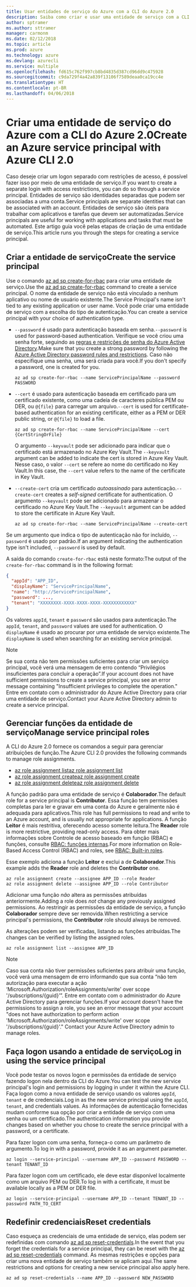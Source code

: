 ```yaml
---
title: Usar entidades de serviço do Azure com a CLI do Azure 2.0
description: Saiba como criar e usar uma entidade de serviço com a CLI do Azure 2.0.
author: sptramer
ms.author: sttramer
manager: carmonm
ms.date: 02/12/2018
ms.topic: article
ms.prod: azure
ms.technology: azure
ms.devlang: azurecli
ms.service: multiple
ms.openlocfilehash: fd615c762f997cb8bd4835d387cd96dd9c475928
ms.sourcegitcommit: c9da729f4a42a839f13106f7589deaa0ca19cc4e
ms.translationtype: HT
ms.contentlocale: pt-BR
ms.lasthandoff: 04/06/2018
---
```

# <a name="create-an-azure-service-principal-with-azure-cli-20"></a><span data-ttu-id="468cb-103">Criar uma entidade de serviço do Azure com a CLI do Azure 2.0</span><span class="sxs-lookup"><span data-stu-id="468cb-103">Create an Azure service principal with Azure CLI 2.0</span></span>

<span data-ttu-id="468cb-104">Caso deseje criar um logon separado com restrições de acesso, é possível fazer isso por meio de uma entidade de serviço.</span><span class="sxs-lookup"><span data-stu-id="468cb-104">If you want to create a separate login with access restrictions, you can do so through a service principal.</span></span> <span data-ttu-id="468cb-105">Entidades de serviço são identidades separadas que podem ser associadas a uma conta.</span><span class="sxs-lookup"><span data-stu-id="468cb-105">Service principals are separate identities that can be associated with an account.</span></span> <span data-ttu-id="468cb-106">Entidades de serviço são úteis para trabalhar com aplicativos e tarefas que devem ser automatizadas.</span><span class="sxs-lookup"><span data-stu-id="468cb-106">Service principals are useful for working with applications and tasks that must be automated.</span></span> <span data-ttu-id="468cb-107">Este artigo guia você pelas etapas de criação de uma entidade de serviço.</span><span class="sxs-lookup"><span data-stu-id="468cb-107">This article runs you through the steps for creating a service principal.</span></span>

## <a name="create-the-service-principal"></a><span data-ttu-id="468cb-108">Criar a entidade de serviço</span><span class="sxs-lookup"><span data-stu-id="468cb-108">Create the service principal</span></span>

<span data-ttu-id="468cb-109">Use o comando [az ad sp create-for-rbac](/cli/azure/ad/sp#az-ad-sp-create-for-rbac) para criar uma entidade de serviço.</span><span class="sxs-lookup"><span data-stu-id="468cb-109">Use the [az ad sp create-for-rbac](/cli/azure/ad/sp#az-ad-sp-create-for-rbac) command to create a service principal.</span></span> <span data-ttu-id="468cb-110">O nome da entidade de serviço não está vinculado a nenhum aplicativo ou nome de usuário existente.</span><span class="sxs-lookup"><span data-stu-id="468cb-110">The Service Principal's name isn't tied to any existing application or user name.</span></span> <span data-ttu-id="468cb-111">Você pode criar uma entidade de serviço com a escolha do tipo de autenticação.</span><span class="sxs-lookup"><span data-stu-id="468cb-111">You can create a service principal with your choice of authentication type.</span></span>

* <span data-ttu-id="468cb-112">`--password` é usado para autenticação baseada em senha.</span><span class="sxs-lookup"><span data-stu-id="468cb-112">`--password` is used for password-based authentication.</span></span> <span data-ttu-id="468cb-113">Verifique se você criou uma senha forte, seguindo as [regras e restrições de senha do Azure Active Directory](/azure/active-directory/active-directory-passwords-policy).</span><span class="sxs-lookup"><span data-stu-id="468cb-113">Make sure that you create a strong password by following the [Azure Active Directory password rules and restrictions](/azure/active-directory/active-directory-passwords-policy).</span></span> <span data-ttu-id="468cb-114">Caso não especifique uma senha, uma será criada para você.</span><span class="sxs-lookup"><span data-stu-id="468cb-114">If you don't specify a password, one is created for you.</span></span>

  ```azurecli
  az ad sp create-for-rbac --name ServicePrincipalName --password PASSWORD
  ```

* <span data-ttu-id="468cb-115">`--cert` é usado para autenticação baseada em certificado para um certificado existente, como uma cadeia de caracteres pública PEM ou DER, ou `@{file}` para carregar um arquivo.</span><span class="sxs-lookup"><span data-stu-id="468cb-115">`--cert` is used for certificate-based authentication for an existing certificate, either as a PEM or DER public string, or `@{file}` to load a file.</span></span>

  ```azurecli
  az ad sp create-for-rbac --name ServicePrincipalName --cert {CertStringOrFile} 
  ```

  <span data-ttu-id="468cb-116">O argumento `--keyvault` pode ser adicionado para indicar que o certificado está armazenado no Azure Key Vault.</span><span class="sxs-lookup"><span data-stu-id="468cb-116">The `--keyvault` argument can be added to indicate the cert is stored in Azure Key Vault.</span></span> <span data-ttu-id="468cb-117">Nesse caso, o valor `--cert` se refere ao nome do certificado no Key Vault.</span><span class="sxs-lookup"><span data-stu-id="468cb-117">In this case, the `--cert` value refers to the name of the certificate in Key Vault.</span></span>

* <span data-ttu-id="468cb-118">`--create-cert` cria um certificado _autoassinado_ para autenticação.</span><span class="sxs-lookup"><span data-stu-id="468cb-118">`--create-cert` creates a _self-signed_ certificate for authentication.</span></span> <span data-ttu-id="468cb-119">O argumento `--keyvault` pode ser adicionado para armazenar o certificado no Azure Key Vault.</span><span class="sxs-lookup"><span data-stu-id="468cb-119">The `--keyvault` argument can be added to store the certificate in Azure Key Vault.</span></span>

  ```azurecli
  az ad sp create-for-rbac --name ServicePrincipalName --create-cert
  ```

<span data-ttu-id="468cb-120">Se um argumento que indica o tipo de autenticação não for incluído, `--password` é usado por padrão.</span><span class="sxs-lookup"><span data-stu-id="468cb-120">If an argument indicating the authentication type isn't included, `--password` is used by default.</span></span>

<span data-ttu-id="468cb-121">A saída do comando `create-for-rbac` está neste formato:</span><span class="sxs-lookup"><span data-stu-id="468cb-121">The output of the `create-for-rbac` command is in the following format:</span></span>

```json
{
  "appId": "APP_ID",
  "displayName": "ServicePrincipalName",
  "name": "http://ServicePrincipalName",
  "password": ...,
  "tenant": "XXXXXXXX-XXXX-XXXX-XXXX-XXXXXXXXXXXX"
}
```

<span data-ttu-id="468cb-122">Os valores `appId`, `tenant` e `password` são usados para autenticação.</span><span class="sxs-lookup"><span data-stu-id="468cb-122">The `appId`, `tenant`, and `password` values are used for authentication.</span></span> <span data-ttu-id="468cb-123">O `displayName` é usado ao procurar por uma entidade de serviço existente.</span><span class="sxs-lookup"><span data-stu-id="468cb-123">The `displayName` is used when searching for an existing service principal.</span></span>

> [!NOTE]
> <span data-ttu-id="468cb-124">Se sua conta não tem permissões suficientes para criar um serviço principal, você verá uma mensagem de erro contendo “Privilégios insuficientes para concluir a operação”.</span><span class="sxs-lookup"><span data-stu-id="468cb-124">If your account does not have sufficient permissions to create a service principal, you see an error message containing "Insufficient privileges to complete the operation."</span></span> <span data-ttu-id="468cb-125">Entre em contato com o administrador do Azure Active Directory para criar uma entidade de serviço.</span><span class="sxs-lookup"><span data-stu-id="468cb-125">Contact your Azure Active Directory admin to create a service principal.</span></span>

## <a name="manage-service-principal-roles"></a><span data-ttu-id="468cb-126">Gerenciar funções da entidade de serviço</span><span class="sxs-lookup"><span data-stu-id="468cb-126">Manage service principal roles</span></span> 

<span data-ttu-id="468cb-127">A CLI do Azure 2.0 fornece os comandos a seguir para gerenciar atribuições de função.</span><span class="sxs-lookup"><span data-stu-id="468cb-127">The Azure CLI 2.0 provides the following commands to manage role assignments.</span></span>

* [<span data-ttu-id="468cb-128">az role assignment list</span><span class="sxs-lookup"><span data-stu-id="468cb-128">az role assignment list</span></span>](/cli/azure/role/assignment#az-role-assignment-list)
* [<span data-ttu-id="468cb-129">az role assignment create</span><span class="sxs-lookup"><span data-stu-id="468cb-129">az role assignment create</span></span>](/cli/azure/role/assignment#az-role-assignment-create)
* [<span data-ttu-id="468cb-130">az role assignment delete</span><span class="sxs-lookup"><span data-stu-id="468cb-130">az role assignment delete</span></span>](/cli/azure/role/assignment#az-role-assignment-delete)

<span data-ttu-id="468cb-131">A função padrão para uma entidade de serviço é **Colaborador**.</span><span class="sxs-lookup"><span data-stu-id="468cb-131">The default role for a service principal is **Contributor**.</span></span> <span data-ttu-id="468cb-132">Essa função tem permissões completas para ler e gravar em uma conta do Azure e geralmente não é adequada para aplicativos.</span><span class="sxs-lookup"><span data-stu-id="468cb-132">This role has full permissions to read and write to an Azure account, and is usually not appropriate for applications.</span></span> <span data-ttu-id="468cb-133">A função **Leitor** é mais restritiva, oferecendo acesso somente leitura.</span><span class="sxs-lookup"><span data-stu-id="468cb-133">The **Reader** role is more restrictive, providing read-only access.</span></span>  <span data-ttu-id="468cb-134">Para obter mais informações sobre Controle de acesso baseado em função (RBAC) e funções, consulte [RBAC: funções internas](/azure/active-directory/role-based-access-built-in-roles).</span><span class="sxs-lookup"><span data-stu-id="468cb-134">For more information on Role-Based Access Control (RBAC) and roles, see [RBAC: Built-in roles](/azure/active-directory/role-based-access-built-in-roles).</span></span>

<span data-ttu-id="468cb-135">Esse exemplo adiciona a função **Leitor** e exclui a de **Colaborador**.</span><span class="sxs-lookup"><span data-stu-id="468cb-135">This example adds the **Reader** role and deletes the **Contributor** one.</span></span>

```azurecli
az role assignment create --assignee APP_ID --role Reader
az role assignment delete --assignee APP_ID --role Contributor
```

<span data-ttu-id="468cb-136">Adicionar uma função _não_ altera as permissões atribuídas anteriormente.</span><span class="sxs-lookup"><span data-stu-id="468cb-136">Adding a role does _not_ change any previously assigned permissions.</span></span> <span data-ttu-id="468cb-137">Ao restringir as permissões da entidade de serviço, a função __Colaborador__ sempre deve ser removida.</span><span class="sxs-lookup"><span data-stu-id="468cb-137">When restricting a service principal's permissions, the __Contributor__ role should always be removed.</span></span>

<span data-ttu-id="468cb-138">As alterações podem ser verificadas, listando as funções atribuídas.</span><span class="sxs-lookup"><span data-stu-id="468cb-138">The changes can be verified by listing the assigned roles.</span></span>

```azurecli
az role assignment list --assignee APP_ID
```

> [!NOTE] 
> <span data-ttu-id="468cb-139">Caso sua conta não tiver permissões suficientes para atribuir uma função, você verá uma mensagem de erro informando que sua conta “não tem autorização para executar a ação ‘Microsoft.Authorization/roleAssignments/write' over scope '/subscriptions/{guid}’”. Entre em contato com o administrador do Azure Active Directory para gerenciar funções.</span><span class="sxs-lookup"><span data-stu-id="468cb-139">If your account doesn't have the permissions to assign a role, you see an error message that your account "does not have authorization to perform action 'Microsoft.Authorization/roleAssignments/write' over scope '/subscriptions/{guid}'." Contact your Azure Active Directory admin to manage roles.</span></span>

## <a name="log-in-using-the-service-principal"></a><span data-ttu-id="468cb-140">Faça logon usando a entidade de serviço</span><span class="sxs-lookup"><span data-stu-id="468cb-140">Log in using the service principal</span></span>

<span data-ttu-id="468cb-141">Você pode testar os novos logon e permissões da entidade de serviço fazendo logon nela dentro da CLI do Azure.</span><span class="sxs-lookup"><span data-stu-id="468cb-141">You can test the new service principal's login and permissions by logging in under it within the Azure CLI.</span></span> <span data-ttu-id="468cb-142">Faça logon como a nova entidade de serviço usando os valores `appId`, `tenant` e de credenciais.</span><span class="sxs-lookup"><span data-stu-id="468cb-142">Log in as the new service principal using the `appId`, `tenant`, and credentials values.</span></span> <span data-ttu-id="468cb-143">As informações de autenticação fornecidas mudam conforme sua opção por criar a entidade de serviço com uma senha ou um certificado.</span><span class="sxs-lookup"><span data-stu-id="468cb-143">The authentication information you provide changes based on whether you chose to create the service principal with a password, or a certificate.</span></span>

<span data-ttu-id="468cb-144">Para fazer logon com uma senha, forneça-o como um parâmetro de argumento.</span><span class="sxs-lookup"><span data-stu-id="468cb-144">To log in with a password, provide it as an argument parameter.</span></span>

```azurecli
az login --service-principal --username APP_ID --password PASSWORD --tenant TENANT_ID
```

<span data-ttu-id="468cb-145">Para fazer logon com um certificado, ele deve estar disponível localmente como um arquivo PEM ou DER.</span><span class="sxs-lookup"><span data-stu-id="468cb-145">To log in with a certificate, it must be available locally as a PEM or DER file.</span></span>

```azurecli
az login --service-principal --username APP_ID --tenant TENANT_ID --password PATH_TO_CERT
```
## <a name="reset-credentials"></a><span data-ttu-id="468cb-146">Redefinir credenciais</span><span class="sxs-lookup"><span data-stu-id="468cb-146">Reset credentials</span></span>

<span data-ttu-id="468cb-147">Caso esqueça as credenciais de uma entidade de serviço, elas podem ser redefinidas com comando [az ad sp reset-credentials](https://docs.microsoft.com/en-us/cli/azure/ad/sp#az-ad-sp-reset-credentials).</span><span class="sxs-lookup"><span data-stu-id="468cb-147">In the event that you forget the credentials for a service principal, they can be reset with the [az ad sp reset-credentials](https://docs.microsoft.com/en-us/cli/azure/ad/sp#az-ad-sp-reset-credentials) command.</span></span> <span data-ttu-id="468cb-148">As mesmas restrições e opções para criar uma nova entidade de serviço também se aplicam aqui.</span><span class="sxs-lookup"><span data-stu-id="468cb-148">The same restrictions and options for creating a new service principal also apply here.</span></span>

```azurecli
az ad sp reset-credentials --name APP_ID --password NEW_PASSWORD
```
